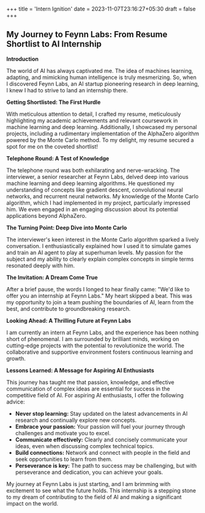 +++
title = 'Intern Ignition'
date = 2023-11-07T23:16:27+05:30
draft = false
+++


## My Journey to Feynn Labs: From Resume Shortlist to AI Internship

**Introduction**

The world of AI has always captivated me. The idea of machines learning, adapting, and mimicking human intelligence is truly mesmerizing. So, when I discovered Feynn Labs, an AI startup pioneering research in deep learning, I knew I had to strive to land an internship there.

**Getting Shortlisted: The First Hurdle**

With meticulous attention to detail, I crafted my resume, meticulously highlighting my academic achievements and relevant coursework in machine learning and deep learning. Additionally, I showcased my personal projects, including a rudimentary implementation of the AlphaZero algorithm powered by the Monte Carlo method. To my delight, my resume secured a spot for me on the coveted shortlist!

**Telephone Round: A Test of Knowledge**

The telephone round was both exhilarating and nerve-wracking. The interviewer, a senior researcher at Feynn Labs, delved deep into various machine learning and deep learning algorithms. He questioned my understanding of concepts like gradient descent, convolutional neural networks, and recurrent neural networks. My knowledge of the Monte Carlo algorithm, which I had implemented in my project, particularly impressed him. We even engaged in an engaging discussion about its potential applications beyond AlphaZero.

**The Turning Point: Deep Dive into Monte Carlo**

The interviewer's keen interest in the Monte Carlo algorithm sparked a lively conversation. I enthusiastically explained how I used it to simulate games and train an AI agent to play at superhuman levels. My passion for the subject and my ability to clearly explain complex concepts in simple terms resonated deeply with him.

**The Invitation: A Dream Come True**

After a brief pause, the words I longed to hear finally came: "We'd like to offer you an internship at Feynn Labs." My heart skipped a beat. This was my opportunity to join a team pushing the boundaries of AI, learn from the best, and contribute to groundbreaking research.

**Looking Ahead: A Thrilling Future at Feynn Labs**

I am currently an intern at Feynn Labs, and the experience has been nothing short of phenomenal. I am surrounded by brilliant minds, working on cutting-edge projects with the potential to revolutionize the world. The collaborative and supportive environment fosters continuous learning and growth.

**Lessons Learned: A Message for Aspiring AI Enthusiasts**

This journey has taught me that passion, knowledge, and effective communication of complex ideas are essential for success in the competitive field of AI. For aspiring AI enthusiasts, I offer the following advice:

* **Never stop learning:** Stay updated on the latest advancements in AI research and continually explore new concepts.
* **Embrace your passion:** Your passion will fuel your journey through challenges and motivate you to excel.
* **Communicate effectively:** Clearly and concisely communicate your ideas, even when discussing complex technical topics.
* **Build connections:** Network and connect with people in the field and seek opportunities to learn from them.
* **Perseverance is key:** The path to success may be challenging, but with perseverance and dedication, you can achieve your goals.

My journey at Feynn Labs is just starting, and I am brimming with excitement to see what the future holds. This internship is a stepping stone to my dream of contributing to the field of AI and making a significant impact on the world.
